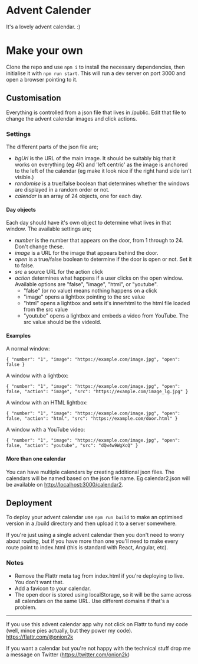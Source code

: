 # Advent Calender

It's a lovely advent calendar. :)

# Make your own

Clone the repo and use `npm i` to install the necessary dependencies, then initialise it with `npm run start`. This will run a dev server on port 3000 and open a browser pointing to it.

## Customisation

Everything is controlled from a json file that lives in /public. Edit that file to change the advent calendar images and click actions.

### Settings

The different parts of the json file are;

* *bgUrl* is the URL of the main image. It should be suitably big that it works on everything (eg 4K) and 'left centric' as the image is anchored to the left of the calendar (eg make it look nice if the right hand side isn't visible.)
* *randomise* is a true/false boolean that determines whether the windows are displayed in a random order or not.
* *calendar* is an array of 24 objects, one for each day.

#### Day objects

Each day should have it's own object to determine what lives in that window. The available settings are;

* *number* is the number that appears on the door, from 1 through to 24. Don't change these.
* *image* is a URL for the image that appears behind the door.
* *open* is a true/false boolean to determine if the door is open or not. Set it to false.
* *src* a source URL for the action click
* *action* determines what happens if a user clicks on the open window. Available options are "false", "image", "html", or "youtube".
    * "false" (or no value) means nothing happens on a click
    * "image" opens a lightbox pointing to the src value
    * "html" opens a lightbox and sets it's innerhtml to the html file loaded from the src value
    * "youtube" opens a lightbox and embeds a video from YouTube. The src value should be the videoId.

#### Examples

A normal window:

`{ "number": "1", "image": "https://example.com/image.jpg", "open": false }`

A window with a lightbox:

`{ "number": "1", "image": "https://example.com/image.jpg", "open": false, "action": "image", "src": "https://example.com/image_lg.jpg" }`

A window with an HTML lightbox:

`{ "number": "1", "image": "https://example.com/image.jpg", "open": false, "action": "html", "src": "https://example.com/door.html" }`

A window with a YouTube video:

`{ "number": "1", "image": "https://example.com/image.jpg", "open": false, "action": "youtube", "src": "dQw4w9WgXcQ" }`
 

#### More than one calendar

You can have multiple calendars by creating additional json files. The calendars will be named based on the json file name. Eg calendar2.json will be available on [http://localhost:3000/calendar2](http://localhost:3000/calendar2).

## Deployment

To deploy your advent calendar use `npm run build` to make an optimised version in a /build directory and then upload it to a server somewhere.

If you're just using a single advent calendar then you don't need to worry about routing, but if you have more than one you'll need to make every route point to index.html (this is standard with React, Angular, etc).

### Notes

* Remove the Flattr meta tag from index.html if you're deploying to live. You don't want that.
* Add a favicon to your calendar.
* The open door is stored using localStorage, so it will be the same across all calendars on the same URL. Use different domains if that's a problem.

---
If you use this advent calendar app why not click on Flattr to fund my code (well, mince pies actually, but they power my code). https://flattr.com/@onion2k

If you want a calendar but you're not happy with the technical stuff drop me a message on Twitter (https://twitter.com/onion2k)